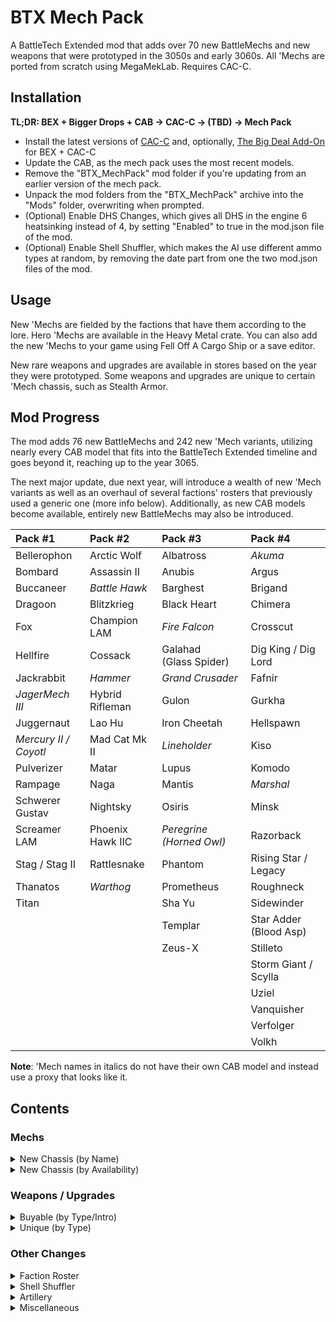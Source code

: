 # BTX Mech Pack

A BattleTech Extended mod that adds over 70 new BattleMechs and new weapons that were prototyped in the 3050s and early 3060s. All 'Mechs are ported from scratch using MegaMekLab. Requires CAC-C.

## Installation

**TL;DR: BEX + Bigger Drops + CAB → CAC-C → (TBD) → Mech Pack**

- Install the latest versions of [CAC-C](https://github.com/mcb5637/BTX_CAC_Compatibility) and, optionally, [The Big Deal Add-On](https://github.com/Hounfor/The-Big-Deal-Add-On) for BEX + CAC-C
- Update the CAB, as the mech pack uses the most recent models.
- Remove the "BTX_MechPack" mod folder if you're updating from an earlier version of the mech pack.
- Unpack the mod folders from the "BTX_MechPack" archive into the "Mods" folder, overwriting when prompted.
- (Optional) Enable DHS Changes, which gives all DHS in the engine 6 heatsinking instead of 4, by setting "Enabled" to true in the mod.json file of the mod.
- (Optional) Enable Shell Shuffler, which makes the AI use different ammo types at random, by removing the date part from one the two mod.json files of the mod.

## Usage

New 'Mechs are fielded by the factions that have them according to the lore. Hero 'Mechs are available in the Heavy Metal crate. You can also add the new 'Mechs to your game using Fell Off A Cargo Ship or a save editor.

New rare weapons and upgrades are available in stores based on the year they were prototyped. Some weapons and upgrades are unique to certain 'Mech chassis, such as Stealth Armor.

## Mod Progress

The mod adds 76 new BattleMechs and 242 new 'Mech variants, utilizing nearly every CAB model that fits into the BattleTech Extended timeline and goes beyond it, reaching up to the year 3065.

The next major update, due next year, will introduce a wealth of new 'Mech variants as well as an overhaul of several factions' rosters that previously used a generic one (more info below). Additionally, as new CAB models become available, entirely new BattleMechs may also be introduced.

| Pack #1               | Pack #2          | Pack #3                       | Pack #4                     |
| :-------------------- | :--------------- | :---------------------------- | :-------------------------- |
| Bellerophon           | Arctic Wolf      | Albatross                     | *Akuma*                     |
| Bombard               | Assassin II      | Anubis                        | Argus                       |
| Buccaneer             | *Battle Hawk*    | Barghest                      | Brigand                     |
| Dragoon               | Blitzkrieg       | Black Heart                   | Chimera                     |
| Fox                   | Champion LAM     | *Fire Falcon*                 | Crosscut                    |
| Hellfire              | Cossack          | Galahad (Glass&nbsp;Spider)   | Dig King / Dig Lord         |
| Jackrabbit            | *Hammer*         | *Grand Crusader*              | Fafnir                      |
| *JagerMech III*       | Hybrid Rifleman  | Gulon                         | Gurkha                      |
| Juggernaut            | Lao Hu           | Iron Cheetah                  | Hellspawn                   |
| *Mercury II / Coyotl* | Mad Cat Mk II    | *Lineholder*                  | Kiso                        |
| Pulverizer            | Matar            | Lupus                         | Komodo                      |
| Rampage               | Naga             | Mantis                        | *Marshal*                   |
| Schwerer Gustav       | Nightsky         | Osiris                        | Minsk                       |
| Screamer LAM          | Phoenix Hawk IIC | *Peregrine (Horned&nbsp;Owl)* | Razorback                   |
| Stag / Stag II        | Rattlesnake      | Phantom                       | Rising Star / Legacy        |
| Thanatos              | *Warthog*        | Prometheus                    | Roughneck                   |
| Titan                 |                  | Sha Yu                        | Sidewinder                  |
|                       |                  | Templar                       | Star Adder (Blood&nbsp;Asp) |
|                       |                  | Zeus-X                        | Stilleto                    |
|                       |                  |                               | Storm Giant / Scylla        |
|                       |                  |                               | Uziel                       |
|                       |                  |                               | Vanquisher                  |
|                       |                  |                               | Verfolger                   |
|                       |                  |                               | Volkh                       |

**Note**: 'Mech names in italics do not have their own CAB model and instead use a proxy that looks like it.

## Contents

### Mechs

<details>
  <summary>New Chassis (by Name)</summary>

| Name                               |   Class    | Mass |  Tech Base   | Intro | Factions                                               |
| :--------------------------------- | :--------: | :--: | :----------: | :---: | :----------------------------------------------------- |
| Akuma AKU-1X                       |  Assault   |  90  | Inner Sphere | 3058  | Kurita                                                 |
| Akuma AKU-1XJ                      |  Assault   |  90  | Inner Sphere | 3064  | Kurita                                                 |
| Albatross ALB-3U                   |  Assault   |  95  | Inner Sphere | 3053  | Marik, Word of Blake                                   |
| Albatross ALB-4U                   |  Assault   |  95  | Inner Sphere | 3063  | Marik, Word of Blake                                   |
| Anubis ABS-3L                      |   Light    |  30  | Inner Sphere | 3063  | Trinity Alliance (Liao, Centrella, Calderon)           |
| Anubis ABS-3R                      |   Light    |  30  | Inner Sphere | 3064  | Trinity Alliance (Liao, Centrella, Calderon)           |
| Arctic Wolf 1                      |   Medium   |  40  |     Clan     | 3059  | Clan Wolf                                              |
| Arctic Wolf 2                      |   Medium   |  40  |     Clan     | 3060  | Clan Wolf                                              |
| Argus AGS-2D                       |   Heavy    |  60  | Inner Sphere | 3062  | Davion                                                 |
| Argus AGS-4D                       |   Heavy    |  60  | Inner Sphere | 3062  | Davion                                                 |
| Assassin II ASN-56                 |   Medium   |  45  | Inner Sphere | 3060  | Davion                                                 |
| Barghest BGS-1T                    |   Heavy    |  70  | Inner Sphere | 3058  | Steiner                                                |
| Barghest BGS-2T                    |   Heavy    |  70  | Inner Sphere | 3060  | Steiner                                                |
| Barghest BGS-3T                    |   Heavy    |  70  | Inner Sphere | 3062  | Steiner                                                |
| Battle Hawk BH-K305                |   Light    |  30  | Inner Sphere | 3053  | Steiner-Davion                                         |
| Bellerophon BEL-1X                 |   Heavy    |  60  | Inner Sphere | 2442  | Marik                                                  |
| Bellerophon BEL-2X                 |   Heavy    |  60  | Inner Sphere | 2712  | ComStar, Snord's Irregulars                            |
| Black Heart BH-1                   |   Heavy    |  70  | Inner Sphere | 3060  | Word of Blake                                          |
| Blitzkrieg BTZ-3F                  |   Medium   |  50  | Inner Sphere | 3061  | Marik, Steiner-Davion                                  |
| Bombard BMB-010                    |   Medium   |  50  | Inner Sphere | 3054  | Steiner                                                |
| Bombard BMB-013                    |   Medium   |  50  | Inner Sphere | 3063  | Steiner                                                |
| Brigand LDT-1                      |   Light    |  25  | Inner Sphere | 3065  | Pirates                                                |
| Buccaneer BCN-3R                   |   Medium   |  55  | Inner Sphere | 3055  | Marik, Word of Blake                                   |
| Buster BC X-M ConstructionMech MOD |   Medium   |  50  | Inner Sphere | 2720  | **Industrial Start**                                   |
| Champion LAM CPN-1X1               |   Heavy    |  60  | Inner Sphere | 2699  | Word of Blake (3053+)                                  |
| Chimera CMA-1S                     |   Medium   |  40  | Inner Sphere | 3063  | Kurita, Steiner-Davion                                 |
| Chimera CMA-C                      |   Medium   |  40  | Inner Sphere | 3063  | Kurita, Marik, Steiner-Davion                          |
| Cossack C-SK1                      |   Light    |  20  | Inner Sphere | 3060  | St. Ives Compact                                       |
| Coyotl Prime                       |   Medium   |  40  |     Clan     | 2854  | Clan Wolf (<3058)                                      |
| Coyotl A                           |   Medium   |  40  |     Clan     | 2854  | Clan Wolf (<3058)                                      |
| Coyotl B                           |   Medium   |  40  |     Clan     | 2854  | Clan Wolf (<3058)                                      |
| Crosscut ED-X2M LoggerMech         |   Light    |  30  | Inner Sphere | 2801  | Pirates                                                |
| Crosscut ED-X4D DemolitionMech     |   Light    |  30  | Inner Sphere | 2910  | Pirates                                                |
| Crosscut ED-X4K LoggerMech         |   Light    |  30  | Inner Sphere | 2786  | Pirates                                                |
| Dig King RCL-1M MiningMech         |   Light    |  35  | Inner Sphere | 2802  | Pirates                                                |
| Dig Lord RCL-4 MiningMech          |   Heavy    |  65  | Inner Sphere | 3057  | Steiner-Davion                                         |
| Dragoon AEM-01                     |   Heavy    |  70  | Inner Sphere | 2771  | ComStar                                                |
| Dragoon AEM-02                     |   Heavy    |  70  | Inner Sphere | 2771  | ComStar                                                |
| Dragoon AEM-03                     |   Heavy    |  70  | Inner Sphere | 2771  | ComStar                                                |
| Dragoon AEM-04                     |   Heavy    |  70  | Inner Sphere | 2771  | ComStar                                                |
| Fafnir FNR-5                       |  Assault   | 100  | Inner Sphere | 3063  | Steiner                                                |
| Fafnir FNR-5B                      |  Assault   | 100  | Inner Sphere | 3065  | Steiner                                                |
| Fire Falcon Prime                  |   Light    |  25  |     Clan     | 3052  | Clan Jade Falcon                                       |
| Fire Falcon A                      |   Light    |  25  |     Clan     | 3052  | Clan Jade Falcon                                       |
| Fire Falcon B                      |   Light    |  25  |     Clan     | 3052  | Clan Jade Falcon                                       |
| Fire Falcon C                      |   Light    |  25  |     Clan     | 3052  | Clan Jade Falcon                                       |
| Fire Falcon D                      |   Light    |  25  |     Clan     | 3052  | Clan Jade Falcon                                       |
| Fox CS-1                           |   Medium   |  50  |  Mixed-tech  | 2824  | Clan Ghost Bear                                        |
| Fox                                |   Medium   |  50  |     Clan     | 2835  | Clan Ghost Bear                                        |
| Galahad (Glass Spider) 1           |   Heavy    |  60  |     Clan     | 2834  | Clans                                                  |
| Galahad (Glass Spider) 2           |   Heavy    |  60  |     Clan     | 2952  | Clan Wolf                                              |
| Grand Crusader GRN-D-01            |  Assault   |  80  | Inner Sphere | 3053  | Word of Blake                                          |
| Grand Crusader GRN-D-02            |  Assault   |  80  | Inner Sphere | 3056  | Word of Blake                                          |
| Gulon MiningMech GLN-1A            |   Light    |  25  | Inner Sphere | 3000  | Outworlds Alliance                                     |
| Gulon SecurityMech GLN-1B          |   Light    |  25  | Inner Sphere | 3000  | Outworlds Alliance                                     |
| Gurkha GUR-2G                      |   Light    |  35  | Inner Sphere | 3063  | Word of Blake                                          |
| Gurkha GUR-4G                      |   Light    |  35  | Inner Sphere | 3065  | Word of Blake                                          |
| Hammer HMR-3C 'Claw-Hammer'        |   Light    |  30  | Inner Sphere | 3056  | Marik, Word of Blake                                   |
| Hammer HMR-3M                      |   Light    |  30  | Inner Sphere | 3053  | Liao, Marik, Word of Blake                             |
| Hammer HMR-3P 'Pein-Hammer'        |   Light    |  30  | Inner Sphere | 3060  | Marik, Word of Blake                                   |
| Hammer HMR-3S 'Slammer'            |   Light    |  30  | Inner Sphere | 3054  | Marik, Word of Blake                                   |
| Hellfire 1                         |   Heavy    |  60  |     Clan     | 3058  | Clan Steel Viper                                       |
| Hellspawn HSN-7D                   |   Medium   |  45  | Inner Sphere | 3062  | Davion                                                 |
| Hybrid Rifleman RFL-SND 'Sneede'   |   Heavy    |  60  | Inner Sphere | 3025  | **Heavy Metal Crate**                                  |
| Iron Cheetah Prime                 |  Assault   | 100  |     Clan     | 3054  | Clan Smoke Jaguar                                      |
| Iron Cheetah A                     |  Assault   | 100  |     Clan     | 3054  | Clan Smoke Jaguar                                      |
| Iron Cheetah B                     |  Assault   | 100  |     Clan     | 3054  | Clan Smoke Jaguar                                      |
| Iron Cheetah C                     |  Assault   | 100  |     Clan     | 3054  | Clan Smoke Jaguar                                      |
| Iron Cheetah D                     |  Assault   | 100  |     Clan     | 3054  | Clan Smoke Jaguar                                      |
| Jackrabbit JKR-8T                  |   Light    |  25  | Inner Sphere | 2765  | ComStar                                                |
| JagerMech III JM6-D3               |   Heavy    |  65  | Inner Sphere | 3058  | Davion                                                 |
| Juggernaut JG-R9T1                 |  Assault   |  90  | Inner Sphere | 3053  | Steiner                                                |
| Juggernaut JG-R9T2                 |  Assault   |  90  | Inner Sphere | 3057  | Steiner                                                |
| Juggernaut JG-R9T3                 |  Assault   |  90  | Inner Sphere | 3065  | Steiner                                                |
| Kiso CommandMech K-3N-KRHQ         |  Assault   | 100  | Inner Sphere | 2823  | Kurita                                                 |
| Kiso ConstructionMech K-3N-KR4     |  Assault   | 100  | Inner Sphere | 2703  | Kurita                                                 |
| Komodo KIM-2                       |   Medium   |  45  | Inner Sphere | 3053  | Kurita, Rasalhague                                     |
| Komodo KIM-2A                      |   Medium   |  45  | Inner Sphere | 3053  | Kurita                                                 |
| Komodo KIM-3C                      |   Medium   |  45  | Inner Sphere | 3053  | Kurita                                                 |
| Lao Hu LHU-2B                      |   Heavy    |  75  | Inner Sphere | 3062  | Liao                                                   |
| Lao Hu LHU-3B                      |   Heavy    |  75  | Inner Sphere | 3063  | Liao                                                   |
| Legacy LGC-01                      |  Assault   |  80  | Inner Sphere | 3064  | Word of Blake                                          |
| Legacy LGC-02                      |  Assault   |  80  | Inner Sphere | 3064  | Word of Blake                                          |
| Lineholder KW1-LH2                 |   Medium   |  55  | Inner Sphere | 3058  | Inner Sphere                                           |
| Lineholder KW1-LH3                 |   Medium   |  55  | Inner Sphere | 3059  | Inner Sphere                                           |
| Lupus Prime                        |   Heavy    |  60  |     Clan     | 2857  | Clan Steel Viper                                       |
| Lupus A                            |   Heavy    |  60  |     Clan     | 2857  | Clan Steel Viper                                       |
| Lupus B                            |   Heavy    |  60  |     Clan     | 2857  | Clan Steel Viper                                       |
| Mad Cat Mk II                      |  Assault   |  90  |     Clan     | 3062  | Clan Diamond Shark                                     |
| Mantis MTS-S                       |   Light    |  30  | Inner Sphere | 3061  | Steiner                                                |
| Marshal MHL-2L                     |   Medium   |  55  | Inner Sphere | 3063  | Trinity Alliance (Liao, Centrella, Calderon)           |
| Marshal MHL-X1                     |   Medium   |  55  | Inner Sphere | 3059  | Trinity Alliance (Liao, Centrella, Calderon)           |
| Matar SAM-RS2                      | Superheavy | 110  | Inner Sphere | 2775  | ComStar (3036+)                                        |
| Mercury II MCY-100                 |   Medium   |  40  |  Mixed-tech  | 2823  | Clan Diamond Shark, Bandit Caste                       |
| Minsk                              |   Heavy    |  70  |     Clan     | 2862  | Clan Ghost Bear (3052+)                                |
| Minsk MNK-101                      |   Heavy    |  70  |  Mixed-tech  | 2830  | Clan Ghost Bear (3052+)                                |
| Naga Prime                         |  Assault   |  80  |     Clan     | 2945  | Clans                                                  |
| Naga A                             |  Assault   |  80  |     Clan     | 2869  | Clans                                                  |
| Naga B                             |  Assault   |  80  |     Clan     | 2869  | Clans                                                  |
| Naga C                             |  Assault   |  80  |     Clan     | 2869  | Clans                                                  |
| Naga D                             |  Assault   |  80  |     Clan     | 2869  | Clans                                                  |
| Nightsky NGS-4S                    |   Medium   |  50  | Inner Sphere | 3053  | Steiner-Davion                                         |
| Nightsky NGS-4T                    |   Medium   |  50  | Inner Sphere | 3056  | Steiner-Davion                                         |
| Nightsky NGS-5S                    |   Medium   |  50  | Inner Sphere | 3056  | Steiner-Davion                                         |
| Nightsky NGS-5T                    |   Medium   |  50  | Inner Sphere | 3057  | Steiner-Davion                                         |
| Osiris OSR-3D                      |   Light    |  30  | Inner Sphere | 3063  | Davion                                                 |
| Peregrine (Horned Owl) 1           |   Light    |  35  |     Clan     | 2835  | Clans                                                  |
| Peregrine (Horned Owl) 2           |   Light    |  35  |     Clan     | 2856  | Clans                                                  |
| Peregrine (Horned Owl) 3           |   Light    |  35  |     Clan     | 3061  | Clans                                                  |
| Phantom Prime                      |   Medium   |  40  |     Clan     | 3052  | Clan Jade Falcon                                       |
| Phantom A                          |   Medium   |  40  |     Clan     | 3052  | Clan Jade Falcon                                       |
| Phantom B                          |   Medium   |  40  |     Clan     | 3052  | Clan Jade Falcon                                       |
| Phantom C                          |   Medium   |  40  |     Clan     | 3052  | Clan Jade Falcon                                       |
| Phantom D                          |   Medium   |  40  |     Clan     | 3052  | Clan Jade Falcon                                       |
| Phoenix Hawk IIC                   |  Assault   |  80  |     Clan     | 2851  | Clans                                                  |
| Phoenix Hawk IIC 2                 |  Assault   |  80  |     Clan     | 2852  | Clans                                                  |
| Phoenix Hawk IIC 3                 |  Assault   |  80  |     Clan     | 3062  | Clans                                                  |
| Phoenix Hawk IIC 9                 |  Assault   |  80  |     Clan     | 2853  | Clans                                                  |
| Prometheus                         |   Heavy    |  75  |  Mixed-tech  | 3053  | Davion                                                 |
| Pulverizer PUL-2V                  |  Assault   |  90  |  Mixed-tech  | 2823  | Clan Ghost Bear                                        |
| Pulverizer PUL-3R                  |  Assault   |  90  |  Mixed-tech  | 2823  | Clan Ghost Bear                                        |
| Pulverizer                         |  Assault   |  90  |     Clan     | 2845  | Clan Ghost Bear                                        |
| Rampage RMP-2G                     |  Assault   |  85  | Inner Sphere | 2735  | Periphery States                                       |
| Rampage RMP-4G                     |  Assault   |  85  | Inner Sphere | 2750  | ComStar/Word of Blake                                  |
| Rampage RMP-5G                     |  Assault   |  85  | Inner Sphere | 2767  | ComStar/Word of Blake                                  |
| Rattlesnake JR7-31                 |   Light    |  35  | Inner Sphere | 3042  | Davion                                                 |
| Rattlesnake JR7-31P                |   Light    |  35  | Inner Sphere | 3043  | Davion                                                 |
| Razorback RZK-9S                   |   Light    |  30  | Inner Sphere | 3063  | Steiner-Davion                                         |
| Rising Star RST-4R                 |  Assault   |  80  | Inner Sphere | 2692  | ComStar, Snord's Irregulars                            |
| Roughneck RGH-1A                   |   Heavy    |  65  | Inner Sphere | 3050  | Steiner-Davion                                         |
| Roughneck RGH-1B                   |   Heavy    |  65  | Inner Sphere | 3050  | Steiner-Davion                                         |
| Roughneck RGH-1C                   |   Heavy    |  65  | Inner Sphere | 3050  | Steiner-Davion                                         |
| Roughneck RGH-2A                   |   Heavy    |  65  | Inner Sphere | 3050  | Steiner-Davion                                         |
| Roughneck RGH-3A                   |   Heavy    |  65  | Inner Sphere | 3050  | Steiner-Davion                                         |
| Schwerer Gustav SG-1X              |  Assault   | 100  |  Mixed-tech  | 3064  | Marik                                                  |
| Schwerer Gustav SJ-1X 'Jäger'      |  Assault   | 100  |  Mixed-tech  | 3064  | **Heavy Metal Crate**                                  |
| Screamer LAM SCR-1X-LAM            |   Medium   |  55  | Inner Sphere | 2774  | Snord's Irregulars                                     |
| Scylla                             |  Assault   | 100  |     Clan     | 3062  | Clans Jade Falcon & Steel Viper                        |
| Sha Yu SYU-2B                      |   Medium   |  40  | Inner Sphere | 3063  | Liao, Centrella                                        |
| Sha Yu SYU-4B                      |   Medium   |  40  | Inner Sphere | 3065  | Liao, Centrella                                        |
| Sidewinder Prime                   |   Heavy    |  75  |     Clan     | 3047  | Clan Jade Falcon                                       |
| Stag ST-14G                        |   Medium   |  45  |  Mixed-tech  | 2823  | Clans (3052+)                                          |
| Stag II ST-24G                     |   Medium   |  45  |  Mixed-tech  | 2823  | Clan Wolf (3052+)                                      |
| Star Adder (Blood Asp) Prime       |  Assault   |  90  |     Clan     | 3060  | Clans Steel Viper & Diamond Shark                      |
| Star Adder (Blood Asp) A           |  Assault   |  90  |     Clan     | 3060  | Clans Steel Viper & Diamond Shark                      |
| Star Adder (Blood Asp) B           |  Assault   |  90  |     Clan     | 3060  | Clans Steel Viper & Diamond Shark                      |
| Star Adder (Blood Asp) C           |  Assault   |  90  |     Clan     | 3060  | Clans Steel Viper & Diamond Shark                      |
| Star Adder (Blood Asp) D           |  Assault   |  90  |     Clan     | 3060  | Clans Steel Viper & Diamond Shark                      |
| Stiletto STL-7D                    | Ultralight |  15  | Inner Sphere | 2473  | Kurita                                                 |
| Storm Giant 1                      |  Assault   | 100  |     Clan     | 2862  | Clan Steel Viper (3051+)                               |
| Storm Giant 2                      |  Assault   | 100  |     Clan     | 2862  | Clan Steel Viper (3051+)                               |
| Templar TLR1-O                     |  Assault   |  85  | Inner Sphere | 3062  | Davion                                                 |
| Templar TLR1-OA                    |  Assault   |  85  | Inner Sphere | 3062  | Davion                                                 |
| Templar TLR1-OB                    |  Assault   |  85  | Inner Sphere | 3062  | Davion                                                 |
| Templar TLR1-OC                    |  Assault   |  85  | Inner Sphere | 3062  | Davion                                                 |
| Thanatos TNS-4S                    |   Heavy    |  75  | Inner Sphere | 3061  | Steiner-Davion                                         |
| Thanatos TNS-4T                    |   Heavy    |  75  | Inner Sphere | 3062  | Steiner-Davion                                         |
| Titan TI-1A                        |  Assault   | 100  | Inner Sphere | 2765  | Davion                                                 |
| Uziel UZL-2S                       |   Medium   |  50  | Inner Sphere | 3063  | Steiner-Davion                                         |
| Uziel UZL-3S                       |   Medium   |  50  | Inner Sphere | 3065  | Steiner-Davion                                         |
| Vanquisher VQR-2A                  |  Assault   | 100  | Inner Sphere | 3063  | Word of Blake                                          |
| Verfolger VR5-R                    |   Heavy    |  65  | Inner Sphere | 3063  | Steiner                                                |
| Volkh VKH-1                        |   Medium   |  45  | Inner Sphere | 3063  | Steiner                                                |
| Volkh VKH-3                        |   Medium   |  45  | Inner Sphere | 3064  | Steiner                                                |
| Warthog Prime                      |  Assault   |  95  |     Clan     | 3059  | Clans                                                  |
| Zeus-X ZEU-X                       |  Assault   |  80  | Inner Sphere | 3054  | Davion                                                 |

² Wolf's Dragoons and mercenaries have access to many of these 'Mechs; the list only shows variants that are exclusive to them.
</details>

<details>
  <summary>New Chassis (by Availability)</summary>

| Name                               |   Class    | Mass |  Tech Base   | Avail.| Factions                                               |
| :--------------------------------- | :--------: | :--: | :----------: | :---: | :----------------------------------------------------- |
| Buster BC X-M ConstructionMech MOD |   Medium   |  50  | Inner Sphere |  n/a  | **Industrial Start**                                   |
| Hybrid Rifleman RFL-SND 'Sneede'   |   Heavy    |  60  | Inner Sphere |  n/a  | **Heavy Metal Crate**                                  |
| Schwerer Gustav SJ-1X 'Jäger'      |  Assault   | 100  |  Mixed-tech  |  n/a  | **Heavy Metal Crate**                                  |
| Bellerophon BEL-1X                 |   Heavy    |  60  | Inner Sphere | 3025  | Marik                                                  |
| Bellerophon BEL-2X                 |   Heavy    |  60  | Inner Sphere | 3058  | Word of Blake                                          |
| Crosscut ED-X2M LoggerMech         |   Light    |  30  | Inner Sphere | 3025  | Pirates                                                |
| Crosscut ED-X4D DemolitionMech     |   Light    |  30  | Inner Sphere | 3025  | Pirates                                                |
| Crosscut ED-X4K LoggerMech         |   Light    |  30  | Inner Sphere | 3025  | Pirates                                                |
| Dig King RCL-1M MiningMech         |   Light    |  35  | Inner Sphere | 3025  | Pirates                                                |
| Dragoon AEM-01                     |   Heavy    |  70  | Inner Sphere | 3025  | ComStar                                                |
| Dragoon AEM-02                     |   Heavy    |  70  | Inner Sphere | 3025  | ComStar                                                |
| Dragoon AEM-03                     |   Heavy    |  70  | Inner Sphere | 3025  | ComStar                                                |
| Dragoon AEM-04                     |   Heavy    |  70  | Inner Sphere | 3025  | ComStar                                                |
| Gulon MiningMech GLN-1A            |   Light    |  25  | Inner Sphere | 3025  | Outworlds Alliance                                     |
| Gulon SecurityMech GLN-1B          |   Light    |  25  | Inner Sphere | 3025  | Outworlds Alliance                                     |
| Jackrabbit JKR-8T                  |   Light    |  25  | Inner Sphere | 3025  | ComStar                                                |
| Kiso CommandMech K-3N-KRHQ         |  Assault   | 100  | Inner Sphere | 3025  | Kurita                                                 |
| Kiso ConstructionMech K-3N-KR4     |  Assault   | 100  | Inner Sphere | 3025  | Kurita                                                 |
| Rampage RMP-2G                     |  Assault   |  85  | Inner Sphere | 3025  | Periphery States                                       |
| Rampage RMP-4G                     |  Assault   |  85  | Inner Sphere | 3025  | ComStar/Word of Blake                                  |
| Rampage RMP-5G                     |  Assault   |  85  | Inner Sphere | 3025  | ComStar/Word of Blake                                  |
| Rising Star RST-4R                 |  Assault   |  80  | Inner Sphere | 3025  | ComStar, Snord's Irregulars                            |
| Screamer LAM SCR-1X-LAM            |   Medium   |  55  | Inner Sphere | 3025  | Snord's Irregulars                                     |
| Stiletto STL-7D                    | Ultralight |  15  | Inner Sphere | 3025  | Kurita                                                 |
| Titan TI-1A                        |  Assault   | 100  | Inner Sphere | 3025  | Davion                                                 |
| Matar SAM-RS2                      | Superheavy | 110  | Inner Sphere | 3036  | ComStar (3036+)                                        |
| Rattlesnake JR7-31                 |   Light    |  35  | Inner Sphere | 3042  | Davion                                                 |
| Rattlesnake JR7-31P                |   Light    |  35  | Inner Sphere | 3043  | Davion                                                 |
| Coyotl Prime                       |   Medium   |  40  |     Clan     | 3049  | Clan Wolf (<3058)                                      |
| Coyotl A                           |   Medium   |  40  |     Clan     | 3049  | Clan Wolf (<3058)                                      |
| Coyotl B                           |   Medium   |  40  |     Clan     | 3049  | Clan Wolf (<3058)                                      |
| Fox CS-1                           |   Medium   |  50  |  Mixed-tech  | 3049  | Clan Ghost Bear                                        |
| Fox                                |   Medium   |  50  |     Clan     | 3049  | Clan Ghost Bear                                        |
| Galahad (Glass Spider) 1           |   Heavy    |  60  |     Clan     | 3049  | Clans                                                  |
| Galahad (Glass Spider) 2           |   Heavy    |  60  |     Clan     | 3049  | Clan Wolf                                              |
| Lupus Prime                        |   Heavy    |  60  |     Clan     | 3049  | Clan Steel Viper                                       |
| Lupus A                            |   Heavy    |  60  |     Clan     | 3049  | Clan Steel Viper                                       |
| Lupus B                            |   Heavy    |  60  |     Clan     | 3049  | Clan Steel Viper                                       |
| Mercury II MCY-100                 |   Medium   |  40  |  Mixed-tech  | 3049  | Clan Diamond Shark, Bandit Caste                       |
| Naga Prime                         |  Assault   |  80  |     Clan     | 3049  | Clans                                                  |
| Naga A                             |  Assault   |  80  |     Clan     | 3049  | Clans                                                  |
| Naga B                             |  Assault   |  80  |     Clan     | 3049  | Clans                                                  |
| Naga C                             |  Assault   |  80  |     Clan     | 3049  | Clans                                                  |
| Naga D                             |  Assault   |  80  |     Clan     | 3049  | Clans                                                  |
| Peregrine (Horned Owl) 1           |   Light    |  35  |     Clan     | 3049  | Clans                                                  |
| Peregrine (Horned Owl) 2           |   Light    |  35  |     Clan     | 3049  | Clans                                                  |
| Phoenix Hawk IIC                   |  Assault   |  80  |     Clan     | 3049  | Clans                                                  |
| Phoenix Hawk IIC 2                 |  Assault   |  80  |     Clan     | 3049  | Clans                                                  |
| Phoenix Hawk IIC 9                 |  Assault   |  80  |     Clan     | 3049  | Clans                                                  |
| Pulverizer PUL-2V                  |  Assault   |  90  |  Mixed-tech  | 3049  | Clan Ghost Bear                                        |
| Pulverizer PUL-3R                  |  Assault   |  90  |  Mixed-tech  | 3049  | Clan Ghost Bear                                        |
| Pulverizer                         |  Assault   |  90  |     Clan     | 3049  | Clan Ghost Bear                                        |
| Sidewinder Prime                   |   Heavy    |  75  |     Clan     | 3049  | Clan Jade Falcon                                       |
| Roughneck RGH-1A                   |   Heavy    |  65  | Inner Sphere | 3050  | Steiner-Davion                                         |
| Roughneck RGH-1B                   |   Heavy    |  65  | Inner Sphere | 3050  | Steiner-Davion                                         |
| Roughneck RGH-1C                   |   Heavy    |  65  | Inner Sphere | 3050  | Steiner-Davion                                         |
| Roughneck RGH-2A                   |   Heavy    |  65  | Inner Sphere | 3050  | Steiner-Davion                                         |
| Roughneck RGH-3A                   |   Heavy    |  65  | Inner Sphere | 3050  | Steiner-Davion                                         |
| Storm Giant 1                      |  Assault   | 100  |     Clan     | 3051  | Clan Steel Viper (3051+)                               |
| Storm Giant 2                      |  Assault   | 100  |     Clan     | 3051  | Clan Steel Viper (3051+)                               |
| Fire Falcon Prime                  |   Light    |  25  |     Clan     | 3052  | Clan Jade Falcon                                       |
| Fire Falcon A                      |   Light    |  25  |     Clan     | 3052  | Clan Jade Falcon                                       |
| Fire Falcon B                      |   Light    |  25  |     Clan     | 3052  | Clan Jade Falcon                                       |
| Fire Falcon C                      |   Light    |  25  |     Clan     | 3052  | Clan Jade Falcon                                       |
| Fire Falcon D                      |   Light    |  25  |     Clan     | 3052  | Clan Jade Falcon                                       |
| Minsk                              |   Heavy    |  70  |     Clan     | 3052  | Clan Ghost Bear (3052+)                                |
| Minsk MNK-101                      |   Heavy    |  70  |  Mixed-tech  | 3052  | Clan Ghost Bear (3052+)                                |
| Phantom Prime                      |   Medium   |  40  |     Clan     | 3052  | Clan Jade Falcon                                       |
| Phantom A                          |   Medium   |  40  |     Clan     | 3052  | Clan Jade Falcon                                       |
| Phantom B                          |   Medium   |  40  |     Clan     | 3052  | Clan Jade Falcon                                       |
| Phantom C                          |   Medium   |  40  |     Clan     | 3052  | Clan Jade Falcon                                       |
| Phantom D                          |   Medium   |  40  |     Clan     | 3052  | Clan Jade Falcon                                       |
| Stag ST-14G                        |   Medium   |  45  |  Mixed-tech  | 3052  | Clans (3052+)                                          |
| Stag II ST-24G                     |   Medium   |  45  |  Mixed-tech  | 3052  | Clan Wolf (3052+)                                      |
| Albatross ALB-3U                   |  Assault   |  95  | Inner Sphere | 3053  | Marik, Word of Blake                                   |
| Battle Hawk BH-K305                |   Light    |  30  | Inner Sphere | 3053  | Steiner-Davion                                         |
| Champion LAM CPN-1X1               |   Heavy    |  60  | Inner Sphere | 3053  | Word of Blake                                          |
| Grand Crusader GRN-D-01            |  Assault   |  80  | Inner Sphere | 3053  | Word of Blake                                          |
| Hammer HMR-3M                      |   Light    |  30  | Inner Sphere | 3053  | Liao, Marik, Word of Blake                             |
| Juggernaut JG-R9T1                 |  Assault   |  90  | Inner Sphere | 3053  | Steiner                                                |
| Komodo KIM-2                       |   Medium   |  45  | Inner Sphere | 3053  | Kurita, Rasalhague                                     |
| Komodo KIM-2A                      |   Medium   |  45  | Inner Sphere | 3053  | Kurita                                                 |
| Komodo KIM-3C                      |   Medium   |  45  | Inner Sphere | 3053  | Kurita                                                 |
| Nightsky NGS-4S                    |   Medium   |  50  | Inner Sphere | 3053  | Steiner-Davion                                         |
| Prometheus                         |   Heavy    |  75  |  Mixed-tech  | 3053  | Davion                                                 |
| Bombard BMB-010                    |   Medium   |  50  | Inner Sphere | 3054  | Steiner                                                |
| Hammer HMR-3S 'Slammer'            |   Light    |  30  | Inner Sphere | 3054  | Marik, Word of Blake                                   |
| Iron Cheetah Prime                 |  Assault   | 100  |     Clan     | 3054  | Clan Smoke Jaguar                                      |
| Iron Cheetah A                     |  Assault   | 100  |     Clan     | 3054  | Clan Smoke Jaguar                                      |
| Iron Cheetah B                     |  Assault   | 100  |     Clan     | 3054  | Clan Smoke Jaguar                                      |
| Iron Cheetah C                     |  Assault   | 100  |     Clan     | 3054  | Clan Smoke Jaguar                                      |
| Iron Cheetah D                     |  Assault   | 100  |     Clan     | 3054  | Clan Smoke Jaguar                                      |
| Zeus-X ZEU-X                       |  Assault   |  80  | Inner Sphere | 3054  | Davion                                                 |
| Buccaneer BCN-3R                   |   Medium   |  55  | Inner Sphere | 3055  | Marik, Word of Blake                                   |
| Grand Crusader GRN-D-02            |  Assault   |  80  | Inner Sphere | 3056  | Word of Blake                                          |
| Hammer HMR-3C 'Claw-Hammer'        |   Light    |  30  | Inner Sphere | 3056  | Marik, Word of Blake                                   |
| Nightsky NGS-4T                    |   Medium   |  50  | Inner Sphere | 3056  | Steiner-Davion                                         |
| Nightsky NGS-5S                    |   Medium   |  50  | Inner Sphere | 3056  | Steiner-Davion                                         |
| Dig Lord RCL-4 MiningMech          |   Heavy    |  65  | Inner Sphere | 3057  | Steiner-Davion                                         |
| Juggernaut JG-R9T2                 |  Assault   |  90  | Inner Sphere | 3057  | Steiner                                                |
| Nightsky NGS-5T                    |   Medium   |  50  | Inner Sphere | 3057  | Steiner-Davion                                         |
| Akuma AKU-1X                       |  Assault   |  90  | Inner Sphere | 3058  | Kurita                                                 |
| Barghest BGS-1T                    |   Heavy    |  70  | Inner Sphere | 3058  | Steiner                                                |
| Hellfire 1                         |   Heavy    |  60  |     Clan     | 3058  | Clan Steel Viper                                       |
| JagerMech III JM6-D3               |   Heavy    |  65  | Inner Sphere | 3058  | Davion                                                 |
| Lineholder KW1-LH2                 |   Medium   |  55  | Inner Sphere | 3058  | Inner Sphere                                           |
| Arctic Wolf 1                      |   Medium   |  40  |     Clan     | 3059  | Clan Wolf                                              |
| Lineholder KW1-LH3                 |   Medium   |  55  | Inner Sphere | 3059  | Inner Sphere                                           |
| Marshal MHL-X1                     |   Medium   |  55  | Inner Sphere | 3059  | Trinity Alliance (Liao, Centrella, Calderon)           |
| Warthog Prime                      |  Assault   |  95  |     Clan     | 3059  | Clans                                                  |
| Arctic Wolf 2                      |   Medium   |  40  |     Clan     | 3060  | Clan Wolf                                              |
| Assassin II ASN-56                 |   Medium   |  45  | Inner Sphere | 3060  | Davion                                                 |
| Barghest BGS-2T                    |   Heavy    |  70  | Inner Sphere | 3060  | Steiner                                                |
| Black Heart BH-1                   |   Heavy    |  70  | Inner Sphere | 3060  | Word of Blake                                          |
| Cossack C-SK1                      |   Light    |  20  | Inner Sphere | 3060  | St. Ives Compact                                       |
| Hammer HMR-3P 'Pein-Hammer'        |   Light    |  30  | Inner Sphere | 3060  | Marik, Word of Blake                                   |
| Star Adder (Blood Asp) Prime       |  Assault   |  90  |     Clan     | 3060  | Clans Steel Viper & Diamond Shark                      |
| Star Adder (Blood Asp) A           |  Assault   |  90  |     Clan     | 3060  | Clans Steel Viper & Diamond Shark                      |
| Star Adder (Blood Asp) B           |  Assault   |  90  |     Clan     | 3060  | Clans Steel Viper & Diamond Shark                      |
| Star Adder (Blood Asp) C           |  Assault   |  90  |     Clan     | 3060  | Clans Steel Viper & Diamond Shark                      |
| Star Adder (Blood Asp) D           |  Assault   |  90  |     Clan     | 3060  | Clans Steel Viper & Diamond Shark                      |
| Blitzkrieg BTZ-3F                  |   Medium   |  50  | Inner Sphere | 3061  | Marik, Steiner-Davion                                  |
| Mantis MTS-S                       |   Light    |  30  | Inner Sphere | 3061  | Steiner                                                |
| Peregrine (Horned Owl) 3           |   Light    |  35  |     Clan     | 3061  | Clans                                                  |
| Thanatos TNS-4S                    |   Heavy    |  75  | Inner Sphere | 3061  | Steiner-Davion                                         |
| Argus AGS-2D                       |   Heavy    |  60  | Inner Sphere | 3062  | Davion                                                 |
| Argus AGS-4D                       |   Heavy    |  60  | Inner Sphere | 3062  | Davion                                                 |
| Barghest BGS-3T                    |   Heavy    |  70  | Inner Sphere | 3062  | Steiner                                                |
| Hellspawn HSN-7D                   |   Medium   |  45  | Inner Sphere | 3062  | Davion                                                 |
| Lao Hu LHU-2B                      |   Heavy    |  75  | Inner Sphere | 3062  | Liao                                                   |
| Mad Cat Mk II                      |  Assault   |  90  |     Clan     | 3062  | Clan Diamond Shark                                     |
| Phoenix Hawk IIC 3                 |  Assault   |  80  |     Clan     | 3062  | Clans                                                  |
| Scylla                             |  Assault   | 100  |     Clan     | 3062  | Clans Jade Falcon & Steel Viper                        |
| Templar TLR1-O                     |  Assault   |  85  | Inner Sphere | 3062  | Davion                                                 |
| Templar TLR1-OA                    |  Assault   |  85  | Inner Sphere | 3062  | Davion                                                 |
| Templar TLR1-OB                    |  Assault   |  85  | Inner Sphere | 3062  | Davion                                                 |
| Templar TLR1-OC                    |  Assault   |  85  | Inner Sphere | 3062  | Davion                                                 |
| Thanatos TNS-4T                    |   Heavy    |  75  | Inner Sphere | 3062  | Steiner-Davion                                         |
| Albatross ALB-4U                   |  Assault   |  95  | Inner Sphere | 3063  | Marik, Word of Blake                                   |
| Anubis ABS-3L                      |   Light    |  30  | Inner Sphere | 3063  | Trinity Alliance (Liao, Centrella, Calderon)           |
| Bombard BMB-013                    |   Medium   |  50  | Inner Sphere | 3063  | Steiner                                                |
| Chimera CMA-1S                     |   Medium   |  40  | Inner Sphere | 3063  | Kurita, Steiner-Davion                                 |
| Chimera CMA-C                      |   Medium   |  40  | Inner Sphere | 3063  | Kurita, Marik, Steiner-Davion                          |
| Fafnir FNR-5                       |  Assault   | 100  | Inner Sphere | 3063  | Steiner                                                |
| Gurkha GUR-2G                      |   Light    |  35  | Inner Sphere | 3063  | Word of Blake                                          |
| Lao Hu LHU-3B                      |   Heavy    |  75  | Inner Sphere | 3063  | Liao                                                   |
| Marshal MHL-2L                     |   Medium   |  55  | Inner Sphere | 3063  | Trinity Alliance (Liao, Centrella, Calderon)           |
| Osiris OSR-3D                      |   Light    |  30  | Inner Sphere | 3063  | Davion                                                 |
| Razorback RZK-9S                   |   Light    |  30  | Inner Sphere | 3063  | Steiner-Davion                                         |
| Schwerer Gustav SG-1X              |  Assault   | 100  |  Mixed-tech  | 3063  | Marik                                                  |
| Sha Yu SYU-2B                      |   Medium   |  40  | Inner Sphere | 3063  | Liao, Centrella                                        |
| Uziel UZL-2S                       |   Medium   |  50  | Inner Sphere | 3063  | Steiner-Davion                                         |
| Vanquisher VQR-2A                  |  Assault   | 100  | Inner Sphere | 3063  | Word of Blake                                          |
| Verfolger VR5-R                    |   Heavy    |  65  | Inner Sphere | 3063  | Steiner                                                |
| Volkh VKH-1                        |   Medium   |  45  | Inner Sphere | 3063  | Steiner                                                |
| Akuma AKU-1XJ                      |  Assault   |  90  | Inner Sphere | 3064  | Kurita                                                 |
| Anubis ABS-3R                      |   Light    |  30  | Inner Sphere | 3064  | Trinity Alliance (Liao, Centrella, Calderon)           |
| Legacy LGC-01                      |  Assault   |  80  | Inner Sphere | 3064  | Word of Blake                                          |
| Legacy LGC-02                      |  Assault   |  80  | Inner Sphere | 3064  | Word of Blake                                          |
| Volkh VKH-3                        |   Medium   |  45  | Inner Sphere | 3064  | Steiner                                                |
| Brigand LDT-1                      |   Light    |  25  | Inner Sphere | 3065  | Pirates                                                |
| Fafnir FNR-5B                      |  Assault   | 100  | Inner Sphere | 3065  | Steiner                                                |
| Gurkha GUR-4G                      |   Light    |  35  | Inner Sphere | 3065  | Word of Blake                                          |
| Juggernaut JG-R9T3                 |  Assault   |  90  | Inner Sphere | 3065  | Steiner                                                |
| Sha Yu SYU-4B                      |   Medium   |  40  | Inner Sphere | 3065  | Liao, Centrella                                        |
| Uziel UZL-3S                       |   Medium   |  50  | Inner Sphere | 3065  | Steiner-Davion                                         |
</details>


### Weapons / Upgrades

<details>
  <summary>Buyable (by Type/Intro)</summary>

| Name                              |   Type    | Intro | Factions                    |
| :-------------------------------- | :-------: | :---: | :-------------------------- |
| Light/Medium/Heavy Rifle          | Ballistic |  PS   | *LosTech*                   |
| Thumper/Sniper/Long Tom Cannon    | Ballistic | 3012  | *Research*                  |
| Magshot                           | Ballistic | 3059  | Steiner                     |
| Hyper-Velocity AC (HVAC)          | Ballistic | 3059  | Liao                        |
| Rotary AC (RAC)                   | Ballistic | 3060  | Davion                      |
| Light AC (LAC)                    | Ballistic | 3062  | Davion                      |
|  ----                             |           |       |                             |
| Rail Gun                          |  Energy   | 3051  | Marik                       |
| Plasma Rifle                      |  Energy   | 3061  | Liao                        |
| Heavy PPC                         |  Energy   | 3062  | Kurita                      |
| Light PPC                         |  Energy   | 3064  | Kurita                      |
| Bombast Laser                     |  Energy   | 3064  | Steiner                     |
|  ----                             |           |       |                             |
| Bomb Bay²                         |  Missile  | 2680  | *Mining*                    |
| Arrow IV                          |  Missile  | 3044  | Liao<br />All (3049+)       |
| Thunderbolt                       |  Missile  | 3052  | Davion<br />Steiner (3052+) |
| Extended LRM (ELRM)               |  Missile  | 3054  | Steiner<br />Davion (3054+) |
| Enhanced LRM (NLRM)               |  Missile  | 3058  | Davion                      |
|  ----                             |           |       |                             |
| Fluid Gun                         |  Support  |  PS   | *Chemical*                  |
| Heavy Flamer                      |  Support  | 3063  | Steiner                     |
| Heavy Machine Gun                 |  Support  | 3063  | Calderon                    |
| Light Machine Gun                 |  Support  | 3064  | Liao                        |
|  ----                             |           |       |                             |
| Airburst Mortar                   |   Ammo    | 3043  | All                         |
| Shaped Charge Mortar              |   Ammo    | 3043  | All                         |
| Swarm Missile                     |   Ammo    | 3049  | Davion<br />All (3058+)     |
| Swarm-I Missile                   |   Ammo    | 3052  | Marik                       |
| Inferno-IV Missile                |   Ammo    | 3053  | Liao                        |
| Thunder-Inferno Missile           |   Ammo    | 3054  | Liao                        |
| Armor-Piercing Ammo               |   Ammo    | 3055  | Davion<br />Steiner (3055+) |
| Precision Ammo                    |   Ammo    | 3058  | Davion                      |
|  ----                             |           |       |                             |
| Laser Insulator                   |  Upgrade  | 2575  | *Electronics*               |
| Targeting Computer                |  Upgrade  | 3052  | *Research*                  |
| Bloodhound Active Probe           |  Upgrade  | 3058  | *Black Market*              |
| Laser Anti-Missile System         |  Upgrade  | 3059  | *Research*                  |
| Blue Shield Particle Field Damper |  Upgrade  | 3061  | *Research*                  |
| Apollo MRM FCS                    |  Upgrade  | 3065  | *Research*                  |
| Small/Medium/Large Shield         |  Upgrade  | 3065  | *Research*                  |

² with High-Explosive, Laser-Guided, Cluster, and Inferno Bombs.
</details>

<details>
  <summary>Unique (by Type)</summary>

| Name                                  | Exclusive to                                |
| :------------------------------------ | :------------------------------------------ |
| Claws                                 | Mantis                                      |
| Industrial Weapons²                   | Crosscut, Dig King, Gulon, Kiso
| Katana                                | Hatamoto-Chi 'Shin'                         |
| Spikes                                | Bombard                                     |
| Small Vibroblade                      | Assassin 'Servitor'                         |
| Large Vibroblade<br />Large Shield    | Black Knight 'Red Reaper'                   |
|  ----                                 |                                             |
| Direct Neural Interface               | Prometheus<br />Black Heart                 |
| Light Active Probe                    | Vulture (Mad Dog) 'Fury'                    |
|  ----                                 |                                             |
| Composite Chassis<br />Reactive Armor | Zeus-X                                      |
| Light Ferro-Fibrous Armor             | Black Knight 'Red Reaper'                   |
| Stealth Armor                         | Sha Yu<br />Anubis                          |

² Includes the Chainsaw, Mining Drill, Pile Driver, and other variants of these weapons.
</details>

### Other Changes

<details>
  <summary>Faction Roster</summary>
Currently, only the mercenaries and pirates have a revamped roster. In the upcoming major update, additional factions will gain access to a broader selection of 'Mechs and combat vehicles, including:

| Faction/Unit                         |      Years Active   | Unit Rating                        |
| :----------------------------------- | :-----------------: | :--------------------------------- |
| Arc-Royal Defense Cordon             |      3058-3067      | C/Regulars                         |
| Chaos March                          |      3057-3073      | F/Locals                           |
| Clan Wolf-in-Exile                   |      3057-3151      | B/Front Lines<br>C/Second Lines    |
| Duchy of Andurien                    | 3030-3040,<br>3079- | C/Regulars                         |
| Eridani Light Horse                  |        2702-        | B/Veterans                         |
| Kell Hounds                          |        3010-        | A/Elites                           |
| New Colony Region /<br>Fronc Reaches | 3060-3066<br>3067-  | C/Regulars                         |
| Northwind Highlanders                |        -3081        | B/Veterans<br>A/Elites (3059+)     |
| Other Mercenaries                    |        n/a          | C/Regulars<br>F/Locals (Periphery) |
| Pirates                              |        n/a          | F/Locals                           |
| Security Forces                      |        n/a          | F-/Locals                          |
| Wolf's Dragoons                      |        3005-        | A/Elites                           |
</details>

<details>
  <summary>Shell Shuffler</summary>

This optional submod allows the AI to randomly use different types of ammunition when spawning. The mod has two presets, depending on the era you are playing in:

- **3025 preset:** Any faction can use Inferno SRM.
- **3050 preset:** Each faction has their own set of special ammo types, most of which were developed in the 3050s.

| Faction                 | Ammo Types                                          |
| :---------------------- | :-------------------------------------------------- |
| Davion                  | Armor-Piercing & Precision rounds, plus Swarm LRM   |
| Kurita                  | Dead-Fire SRM and LRM                               |
| Liao                    | Inferno SRM, LRM and Arrow IV                       |
| Marik                   | Improved Swarm LRM (Swarm-I LRM)                    |
| Steiner                 | Armor-Piercing rounds and Swarm LRM                 |
| ----                    |                                                     |
| Clans                   | Extended-Range & High-Explosive ATM, plus Swarm LRM |
| ComStar / Word of Blake | Swarm LRM / Swarm-I LRM                             |
| Mercernaries & Pirates  | Inferno SRM                                         |
</details>

<details>
  <summary>Artillery</summary>

- Mech mortars are now available in 3025. The Thumper, Sniper, and Long Tom cannons have been moved to research planets, as they are only prototypes in the current timeline.

- Artillery cannons have been reworked to be more in line with the tabletop rules. They now deal 30% less damage and have a much shorter range than their larger counterparts. Additionally, all artillery deal less stability damage and are less accurate due to the indirect fire penalty.

| Name            | Damage | AoE Damage | Min. Range | Opt. Range | Max. Range |
| --------------- | -----: | ---------: | ---------: | ---------: | ---------: |
| Mortar/1        |     15 |          5 |        180 |        420 |        630 |
| Thumper Cannon  |     40 |         50 |         90 |        270 |        540 |
| Sniper Cannon   |     60 |         75 |         60 |        240 |        480 |
| Long Tom Cannon |     80 |        100 |        120 |        390 |        780 |
| Arrow IV        |     60 |        120 |        240 |        780 |       1560 |
| ----            |        |            |            |            |            |
| Standard LRM²   |      4 |          0 |        180 |        420 |        630 |
| Extended LRM    |      5 |          0 |        325 |        760 |       1140 |

² Ignores cover and acts like artillery with Swarm Ammo.

- The Sniper and Long Tom cannons both have a Loading Mechanism addon that works in the same way as the Artemis IV FCS. This addon allows the two massive weapons to be mounted on more 'Mechs.
</details>

<details>
  <summary>Miscellaneous</summary>

- The UI in combat now only shows the ammunition type when a weapon has multiple types of ammo.
- Heavy Lasers now have distinct colors ranging from orange-red to golden.
- Changes have been made to address minor issues and to add the latest CAB models to the current version of BEX:

| Name                   | Changes                                                 |
| :--------------------- | :------------------------------------------------------ |
| Annihilator            | Reduced movement to 3/5 hexes (from 4/7)                |
| Atlas II AS7-D-HT      | Changed armor placement and moved one DHS to the engine |
| Behemoth (Stone Rhino) | Changed to the official designation "BHN"               |
| Crab 27b "Royal Crab"  | Fixed melee damage (65 dmg. like other Crabs)           |
| Enfield                | Switched to a new CAB model                             |
| Exterminator           | Switched to a new CAB model                             |
| Firefly FFL-3A         | Fixed available tonnage                                 |
| Firestarter FS9-OF     | Added Large Engine quirk                                |
| Flashman               | Switched to a new CAB model                             |
| Flea FLE-14            | Fixed max armor values for an ultralight                |
| Garm                   | Reduced overall size to better match tonnage            |
| Goliath                | Reduced stability                                       |
| Grand Dragon DRG-1G    | Fixed energy hadpoints placement                        |
| Gunslinger             | Switched to a new CAB model                             |
| Hermes II              | Reduced overall size to better match tonnage            |
| Hornet HNT-161         | Fixed armor placement                                   |
| Linesman LMN-1PT       | Changed to the correct prefab base model                |
| Loader King LDK-5C     | Added more armor and missing Cargo Bay                  |
| Locust LCT-3S          | Fixed available tonnage                                 |
| Naginata               | Switched to a new CAB model                             |
| Ost Mechs              | Added cross assembly between Ostroc and Ostsol          |
| Phoenix Hawk LAM       | Changed to a different CAB model                        |
| Piranha 1              | Switched to single heat sinks                           |
| Rifleman RFL-5CS       | Added Large Engine quirk                                |
| Shadow Hawk            | Added Rugged quirk                                      |
| Thunder THR-1L         | Added missing DHS in the engine                         |
| Trebuchet TBT-3C       | Added Large Engine quirk                                |
| UrbanMech              | Reduced movement to 3/5 hexes (from 4/7)                |
